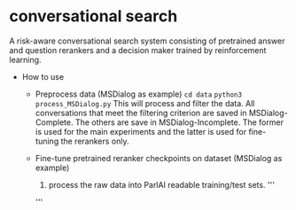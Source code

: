 # conversational search
A risk-aware conversational search system consisting of pretrained answer and question rerankers and a decision maker trained by reinforcement learning.


* How to use
  * Preprocess data (MSDialog as example)
    `cd data`
    `python3 process_MSDialog.py`
    This will process and filter the data. All conversations that meet the filtering criterion are saved in MSDialog-Complete. The others are save in MSDialog-Incomplete. The former is used for the main experiments and the latter is used for fine-tuning the rerankers only.
  * Fine-tune pretrained reranker checkpoints on dataset (MSDialog as example)
    1. process the raw data into ParlAI readable training/test sets.
    '''
    
    '''
